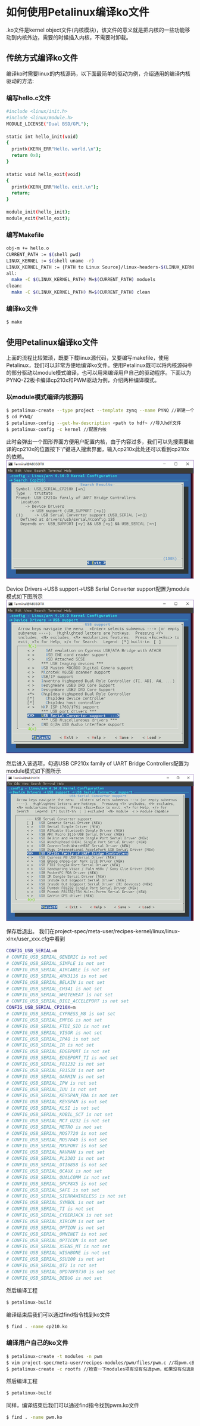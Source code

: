 # 如何使用Petalinux编译ko文件

.ko文件是kernel object文件(内核模块)，该文件的意义就是把内核的一些功能移动到内核外边，需要的时候插入内核，不需要时卸载。

## 传统方式编译ko文件
编译ko时需要linux的内核源码，以下面最简单的驱动为例，介绍通用的编译内核驱动的方法:
### 编写hello.c文件
```sh
#include <linux/init.h>
#include <linux/module.h>
MODULE_LICENSE("Dual BSD/GPL");

static int hello_init(void)
{
  printk(KERN_ERR"Hello，world.\n");
  return 0x0;
}

static void hello_exit(void)
{
  printk(KERN_ERR"Hello，exit.\n");
  return;
}

module_init(hello_init);
module_exit(hello_exit);
```
### 编写Makefile
```sh
obj-m += hello.o
CURRENT_PATH := $(shell pwd)
LINUX_KERNEL := $(shell uname -r)
LINUX_KERNEL_PATH := {PATH to Linux Source}/linux-headers-$(LINUX_KERNEL)
all:
  make -C $(LINUX_KERNEL_PATH) M=$(CURRENT_PATH) moduels
clean:
  make -C $(LINUX_KERNEL_PATH) M=$(CURRENT_PATH) clean
```

### 编译ko文件 
```sh 
$ make 
```
## 使用Petalinux编译ko文件
上面的流程比较繁琐，既要下载linux源代码，又要编写makefile，使用Petalinux，我们可以非常方便地编译ko文件。使用Petalinux既可以将内核源码中的部分驱动以module模式编译，也可以用来编译用户自己的驱动程序。下面以为PYNQ-Z2板卡编译cp210x和PWM驱动为例，介绍两种编译模式。

### 以module模式编译内核源码
```sh
$ petalinux-create --type project --template zynq --name PYNQ //新建一个petalinux工程
$ cd PYNQ/
$ petalinux-config --get-hw-description <path to hdf> //导入hdf文件
$ petalinux-config -c kernel //配置内核
```
此时会弹出一个图形界面方便用户配置内核，由于内容过多，我们可以先搜索要编译的cp210x的位置按下'/'键进入搜索界面，输入cp210x此处还可以看到cp210x的依赖。
![](images/0.PNG)

Device Drivers->USB support->USB Serial Converter support配置为module模式如下图所示
![](images/1.PNG)

然后进入该选项，勾选USB CP210x family of UART Bridge Controllers配置为module模式如下图所示
![](images/2.PNG)

保存后退出。
我们在project-spec/meta-user/recipes-kernel/linux/linux-xlnx/user_xxx.cfg中看到
```sh
CONFIG_USB_SERIAL=m
# CONFIG_USB_SERIAL_GENERIC is not set
# CONFIG_USB_SERIAL_SIMPLE is not set
# CONFIG_USB_SERIAL_AIRCABLE is not set
# CONFIG_USB_SERIAL_ARK3116 is not set
# CONFIG_USB_SERIAL_BELKIN is not set
# CONFIG_USB_SERIAL_CH341 is not set
# CONFIG_USB_SERIAL_WHITEHEAT is not set
# CONFIG_USB_SERIAL_DIGI_ACCELEPORT is not set
CONFIG_USB_SERIAL_CP210X=m
# CONFIG_USB_SERIAL_CYPRESS_M8 is not set
# CONFIG_USB_SERIAL_EMPEG is not set
# CONFIG_USB_SERIAL_FTDI_SIO is not set
# CONFIG_USB_SERIAL_VISOR is not set
# CONFIG_USB_SERIAL_IPAQ is not set
# CONFIG_USB_SERIAL_IR is not set
# CONFIG_USB_SERIAL_EDGEPORT is not set
# CONFIG_USB_SERIAL_EDGEPORT_TI is not set
# CONFIG_USB_SERIAL_F81232 is not set
# CONFIG_USB_SERIAL_F8153X is not set
# CONFIG_USB_SERIAL_GARMIN is not set
# CONFIG_USB_SERIAL_IPW is not set
# CONFIG_USB_SERIAL_IUU is not set
# CONFIG_USB_SERIAL_KEYSPAN_PDA is not set
# CONFIG_USB_SERIAL_KEYSPAN is not set
# CONFIG_USB_SERIAL_KLSI is not set
# CONFIG_USB_SERIAL_KOBIL_SCT is not set
# CONFIG_USB_SERIAL_MCT_U232 is not set
# CONFIG_USB_SERIAL_METRO is not set
# CONFIG_USB_SERIAL_MOS7720 is not set
# CONFIG_USB_SERIAL_MOS7840 is not set
# CONFIG_USB_SERIAL_MXUPORT is not set
# CONFIG_USB_SERIAL_NAVMAN is not set
# CONFIG_USB_SERIAL_PL2303 is not set
# CONFIG_USB_SERIAL_OTI6858 is not set
# CONFIG_USB_SERIAL_QCAUX is not set
# CONFIG_USB_SERIAL_QUALCOMM is not set
# CONFIG_USB_SERIAL_SPCP8X5 is not set
# CONFIG_USB_SERIAL_SAFE is not set
# CONFIG_USB_SERIAL_SIERRAWIRELESS is not set
# CONFIG_USB_SERIAL_SYMBOL is not set
# CONFIG_USB_SERIAL_TI is not set
# CONFIG_USB_SERIAL_CYBERJACK is not set
# CONFIG_USB_SERIAL_XIRCOM is not set
# CONFIG_USB_SERIAL_OPTION is not set
# CONFIG_USB_SERIAL_OMNINET is not set
# CONFIG_USB_SERIAL_OPTICON is not set
# CONFIG_USB_SERIAL_XSENS_MT is not set
# CONFIG_USB_SERIAL_WISHBONE is not set
# CONFIG_USB_SERIAL_SSU100 is not set
# CONFIG_USB_SERIAL_QT2 is not set
# CONFIG_USB_SERIAL_UPD78F0730 is not set
# CONFIG_USB_SERIAL_DEBUG is not set
```
然后编译工程
```sh
$ petalinux-build
```
编译结束后我们可以通过find指令找到ko文件
```sh
$ find . -name cp210.ko
```
### 编译用户自己的ko文件
 ```sh
$ petalinux-create -t modules -n pwm
$ vim project-spec/meta-user/recipes-modules/pwm/files/pwm.c //将pwm.c的内容替换成自己的，可以参照jiangwx/zynqbook/pwm.c
$ petalinux-create -c rootfs //检查一下modules项有没有勾选pwm，如果没有勾选就选上
 ```

然后编译工程
```sh
$ petalinux-build
```
同样，编译结束后我们可以通过find指令找到pwm.ko文件
```sh
$ find . -name pwm.ko
